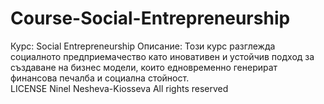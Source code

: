 # Course-Social-Entrepreneurship
Курс: Social Entrepreneurship Описание: Този курс разглежда социалното предприемачество като иновативен и устойчив подход за създаване на бизнес модели, които едновременно генерират финансова печалба и социална стойност.  
LICENSE Ninel Nesheva-Kiosseva All rights reserved 

